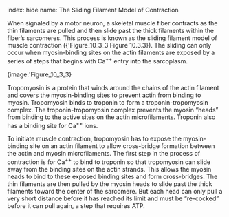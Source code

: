 index: hide
name: The Sliding Filament Model of Contraction

When signaled by a motor neuron, a skeletal muscle fiber contracts as the thin filaments are pulled and then slide past the thick filaments within the fiber’s sarcomeres. This process is known as the sliding filament model of muscle contraction ({'Figure_10_3_3 Figure 10.3.3}). The sliding can only occur when myosin-binding sites on the actin filaments are exposed by a series of steps that begins with Ca<sup>++</sup> entry into the sarcoplasm.


{image:'Figure_10_3_3}
        

Tropomyosin is a protein that winds around the chains of the actin filament and covers the myosin-binding sites to prevent actin from binding to myosin. Tropomyosin binds to troponin to form a troponin-tropomyosin complex. The troponin-tropomyosin complex prevents the myosin “heads” from binding to the active sites on the actin microfilaments. Troponin also has a binding site for Ca<sup>++</sup> ions.

To initiate muscle contraction, tropomyosin has to expose the myosin-binding site on an actin filament to allow cross-bridge formation between the actin and myosin microfilaments. The first step in the process of contraction is for Ca<sup>++</sup> to bind to troponin so that tropomyosin can slide away from the binding sites on the actin strands. This allows the myosin heads to bind to these exposed binding sites and form cross-bridges. The thin filaments are then pulled by the myosin heads to slide past the thick filaments toward the center of the sarcomere. But each head can only pull a very short distance before it has reached its limit and must be “re-cocked” before it can pull again, a step that requires ATP.
